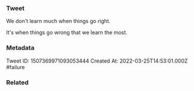 ### Tweet
We don't learn much when things go right.

It's when things go wrong that we learn the most.

### Metadata
Tweet ID: 1507369971093053444
Created At: 2022-03-25T14:53:01.000Z
#failure 

### Related

